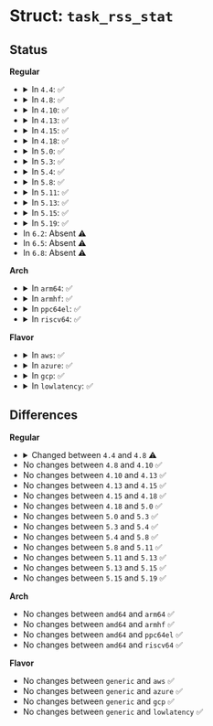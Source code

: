 # Struct: <code>task_rss_stat</code>

## Status
<b>Regular</b>
<ul>
<li>
<details>
<summary>In <code>4.4</code>: ✅</summary>

```c
struct task_rss_stat {
    int events;
    int count[3];
};
```
</details>
</li>
<li>
<details>
<summary>In <code>4.8</code>: ✅</summary>

```c
struct task_rss_stat {
    int events;
    int count[4];
};
```
</details>
</li>
<li>
<details>
<summary>In <code>4.10</code>: ✅</summary>

```c
struct task_rss_stat {
    int events;
    int count[4];
};
```
</details>
</li>
<li>
<details>
<summary>In <code>4.13</code>: ✅</summary>

```c
struct task_rss_stat {
    int events;
    int count[4];
};
```
</details>
</li>
<li>
<details>
<summary>In <code>4.15</code>: ✅</summary>

```c
struct task_rss_stat {
    int events;
    int count[4];
};
```
</details>
</li>
<li>
<details>
<summary>In <code>4.18</code>: ✅</summary>

```c
struct task_rss_stat {
    int events;
    int count[4];
};
```
</details>
</li>
<li>
<details>
<summary>In <code>5.0</code>: ✅</summary>

```c
struct task_rss_stat {
    int events;
    int count[4];
};
```
</details>
</li>
<li>
<details>
<summary>In <code>5.3</code>: ✅</summary>

```c
struct task_rss_stat {
    int events;
    int count[4];
};
```
</details>
</li>
<li>
<details>
<summary>In <code>5.4</code>: ✅</summary>

```c
struct task_rss_stat {
    int events;
    int count[4];
};
```
</details>
</li>
<li>
<details>
<summary>In <code>5.8</code>: ✅</summary>

```c
struct task_rss_stat {
    int events;
    int count[4];
};
```
</details>
</li>
<li>
<details>
<summary>In <code>5.11</code>: ✅</summary>

```c
struct task_rss_stat {
    int events;
    int count[4];
};
```
</details>
</li>
<li>
<details>
<summary>In <code>5.13</code>: ✅</summary>

```c
struct task_rss_stat {
    int events;
    int count[4];
};
```
</details>
</li>
<li>
<details>
<summary>In <code>5.15</code>: ✅</summary>

```c
struct task_rss_stat {
    int events;
    int count[4];
};
```
</details>
</li>
<li>
<details>
<summary>In <code>5.19</code>: ✅</summary>

```c
struct task_rss_stat {
    int events;
    int count[4];
};
```
</details>
</li>
<li>
In <code>6.2</code>: Absent ⚠️
</li>
<li>
In <code>6.5</code>: Absent ⚠️
</li>
<li>
In <code>6.8</code>: Absent ⚠️
</li>
</ul>
<b>Arch</b>
<ul>
<li>
<details>
<summary>In <code>arm64</code>: ✅</summary>

```c
struct task_rss_stat {
    int events;
    int count[4];
};
```
</details>
</li>
<li>
<details>
<summary>In <code>armhf</code>: ✅</summary>

```c
struct task_rss_stat {
    int events;
    int count[4];
};
```
</details>
</li>
<li>
<details>
<summary>In <code>ppc64el</code>: ✅</summary>

```c
struct task_rss_stat {
    int events;
    int count[4];
};
```
</details>
</li>
<li>
<details>
<summary>In <code>riscv64</code>: ✅</summary>

```c
struct task_rss_stat {
    int events;
    int count[4];
};
```
</details>
</li>
</ul>
<b>Flavor</b>
<ul>
<li>
<details>
<summary>In <code>aws</code>: ✅</summary>

```c
struct task_rss_stat {
    int events;
    int count[4];
};
```
</details>
</li>
<li>
<details>
<summary>In <code>azure</code>: ✅</summary>

```c
struct task_rss_stat {
    int events;
    int count[4];
};
```
</details>
</li>
<li>
<details>
<summary>In <code>gcp</code>: ✅</summary>

```c
struct task_rss_stat {
    int events;
    int count[4];
};
```
</details>
</li>
<li>
<details>
<summary>In <code>lowlatency</code>: ✅</summary>

```c
struct task_rss_stat {
    int events;
    int count[4];
};
```
</details>
</li>
</ul>

## Differences
<b>Regular</b>
<ul>
<li>
<details>
<summary>Changed between <code>4.4</code> and <code>4.8</code> ⚠️</summary>
<ul>
<li>
<b>Field type changed. </b>
<code>int count[3]</code> ➡️ <code>int count[4]</code>
</li>
</ul>
</details>
</li>
<li>
No changes between <code>4.8</code> and <code>4.10</code> ✅
</li>
<li>
No changes between <code>4.10</code> and <code>4.13</code> ✅
</li>
<li>
No changes between <code>4.13</code> and <code>4.15</code> ✅
</li>
<li>
No changes between <code>4.15</code> and <code>4.18</code> ✅
</li>
<li>
No changes between <code>4.18</code> and <code>5.0</code> ✅
</li>
<li>
No changes between <code>5.0</code> and <code>5.3</code> ✅
</li>
<li>
No changes between <code>5.3</code> and <code>5.4</code> ✅
</li>
<li>
No changes between <code>5.4</code> and <code>5.8</code> ✅
</li>
<li>
No changes between <code>5.8</code> and <code>5.11</code> ✅
</li>
<li>
No changes between <code>5.11</code> and <code>5.13</code> ✅
</li>
<li>
No changes between <code>5.13</code> and <code>5.15</code> ✅
</li>
<li>
No changes between <code>5.15</code> and <code>5.19</code> ✅
</li>
</ul>
<b>Arch</b>
<ul>
<li>
No changes between <code>amd64</code> and <code>arm64</code> ✅
</li>
<li>
No changes between <code>amd64</code> and <code>armhf</code> ✅
</li>
<li>
No changes between <code>amd64</code> and <code>ppc64el</code> ✅
</li>
<li>
No changes between <code>amd64</code> and <code>riscv64</code> ✅
</li>
</ul>
<b>Flavor</b>
<ul>
<li>
No changes between <code>generic</code> and <code>aws</code> ✅
</li>
<li>
No changes between <code>generic</code> and <code>azure</code> ✅
</li>
<li>
No changes between <code>generic</code> and <code>gcp</code> ✅
</li>
<li>
No changes between <code>generic</code> and <code>lowlatency</code> ✅
</li>
</ul>
